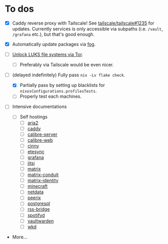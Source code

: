 # To dos

- [x] Caddy reverse proxy with Tailscale! See [tailscale/tailscale#1235][tailscale-reverse-proxy] for updates.
      Currently services is only accessible via subpaths (i.e. `/vault`, `/grafana` etc.), but that's good enough.

- [x] Automatically update packages via [fog][fog].

- [ ] [Unlock LUKS file systems via Tor][tor-luks-unlock].

  - [ ] Preferably via Tailscale would be even nicer.

- [ ] (delayed indefinitely) Fully pass `nix -Lv flake check`.

  - [x] Partially pass by setting up blacklists for `nixosConfigurations.profilesTests`.
  - [ ] Properly test each machines.

- [ ] Intensive documentations

  - [ ] Self hostings
    - [ ] [aria2](../nixos/profiles/cloud/aria2/default.nix)
    - [ ] [caddy](../nixos/profiles/cloud/caddy/default.nix)
    - [ ] [calibre-server](../nixos/profiles/cloud/calibre-server/default.nix)
    - [ ] [calibre-web](../nixos/profiles/cloud/calibre-web/default.nix)
    - [ ] [cinny](../nixos/profiles/cloud/cinny/default.nix)
    - [ ] [etesync](../nixos/profiles/cloud/etesync/default.nix)
    - [ ] [grafana](../nixos/profiles/cloud/grafana/default.nix)
    - [ ] [jitsi](../nixos/profiles/cloud/jitsi/default.nix)
    - [ ] [matrix](../nixos/profiles/cloud/matrix/default.nix)
    - [ ] [matrix-conduit](../nixos/profiles/cloud/matrix-conduit/default.nix)
    - [ ] [matrix-identity](../nixos/profiles/cloud/matrix-identity/default.nix)
    - [ ] [minecraft](../nixos/profiles/cloud/minecraft/default.nix)
    - [ ] [netdata](../nixos/profiles/cloud/netdata/default.nix)
    - [ ] [peerix](../nixos/profiles/cloud/peerix/default.nix)
    - [ ] [postgresql](../nixos/profiles/cloud/postgresql/default.nix)
    - [ ] [rss-bridge](../nixos/profiles/cloud/rss-bridge/default.nix)
    - [ ] [spotifyd](../nixos/profiles/cloud/spotifyd/default.nix)
    - [ ] [vaultwarden](../nixos/profiles/cloud/vaultwarden/default.nix)
    - [ ] [wkd](../nixos/profiles/cloud/wkd/default.nix)

- More...

[fog]: https://github.com/danielphan2003/fog
[tailscale-reverse-proxy]: https://github.com/tailscale/tailscale/issues/1235
[tor-luks-unlock]: https://nixos.wiki/wiki/Remote_LUKS_Unlocking
